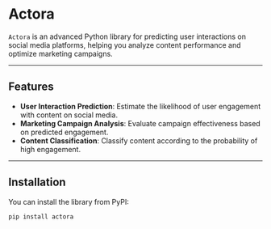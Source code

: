 # Actora

`Actora` is an advanced Python library for predicting user interactions on social media platforms, helping you analyze content performance and optimize marketing campaigns.

---

## Features

- **User Interaction Prediction**: Estimate the likelihood of user engagement with content on social media.  
- **Marketing Campaign Analysis**: Evaluate campaign effectiveness based on predicted engagement.  
- **Content Classification**: Classify content according to the probability of high engagement.

---

## Installation

You can install the library from PyPI:

```bash
pip install actora

